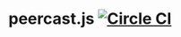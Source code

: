 peercast.js [![Circle CI](https://circleci.com/gh/progre/node-peercast.png?style=badge)](https://circleci.com/gh/progre/node-peercast)
====
